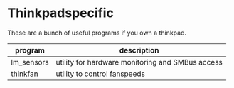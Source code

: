 # Thinkpadspecific
These are a bunch of useful programs if you own a thinkpad.

| program    | description                                      |
| ---------- | ------------------------------------------------ |
| lm_sensors | utility for hardware monitoring and SMBus access |
| thinkfan   | utility to control fanspeeds                     |

